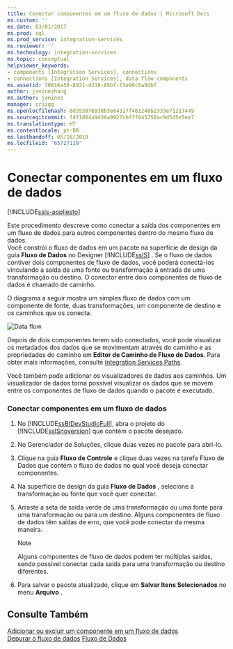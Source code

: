 ```yaml
---
title: Conectar componentes em um fluxo de dados | Microsoft Docs
ms.custom: ''
ms.date: 03/01/2017
ms.prod: sql
ms.prod_service: integration-services
ms.reviewer: ''
ms.technology: integration-services
ms.topic: conceptual
helpviewer_keywords:
- components [Integration Services], connections
- connections [Integration Services], data flow components
ms.assetid: 70616a58-8921-4218-85bf-f3e90c5a9dbf
author: janinezhang
ms.author: janinez
manager: craigg
ms.openlocfilehash: 8d353876938b3e64317f461240b2333e71217449
ms.sourcegitcommit: fd71d04a9d30a9927cbfff645750ac9d5d5e5ee7
ms.translationtype: HT
ms.contentlocale: pt-BR
ms.lasthandoff: 05/16/2019
ms.locfileid: "65727119"
---
```

# <a name="connect-components-in-a-data-flow"></a>Conectar componentes em um fluxo de dados

[!INCLUDE[ssis-appliesto](../../includes/ssis-appliesto-ssvrpluslinux-asdb-asdw-xxx.md)]


  Este procedimento descreve como conectar a saída dos componentes em um fluxo de dados para outros componentes dentro do mesmo fluxo de dados.  
Você constrói o fluxo de dados em um pacote na superfície de design da guia **Fluxo de Dados** no Designer [!INCLUDE[ssIS](../../includes/ssis-md.md)] . Se o fluxo de dados contiver dois componentes de fluxo de dados, você poderá conectá-los vinculando a saída de uma fonte ou transformação à entrada de uma transformação ou destino. O conector entre dois componentes de fluxo de dados é chamado de caminho.  
  
 O diagrama a seguir mostra um simples fluxo de dados com um componente de fonte, duas transformações, um componente de destino e os caminhos que os conecta.  
  
 ![Data flow](../../integration-services/data-flow/media/mw-dts-08.gif "Data flow")  
  
 Depois de dois componentes terem sido conectados, você pode visualizar os metadados dos dados que se movimentam através do caminho e as propriedades do caminho em **Editor de Caminho de Fluxo de Dados**. Para obter mais informações, consulte [Integration Services Paths](../../integration-services/data-flow/integration-services-paths.md).  
  
 Você também pode adicionar os visualizadores de dados aos caminhos. Um visualizador de dados torna possível visualizar os dados que se movem entre os componentes de fluxo de dados quando o pacote é executado.  
  
### <a name="connect-components-in-a-data-flow"></a>Conectar componentes em um fluxo de dados  
  
1.  No [!INCLUDE[ssBIDevStudioFull](../../includes/ssbidevstudiofull-md.md)], abra o projeto do [!INCLUDE[ssISnoversion](../../includes/ssisnoversion-md.md)] que contém o pacote desejado.  
  
2.  No Gerenciador de Soluções, clique duas vezes no pacote para abri-lo.  
  
3.  Clique na guia **Fluxo de Controle** e clique duas vezes na tarefa Fluxo de Dados que contém o fluxo de dados no qual você deseja conectar componentes.  
  
4.  Na superfície de design da guia **Fluxo de Dados** , selecione a transformação ou fonte que você quer conectar.  
  
5.  Arraste a seta de saída verde de uma transformação ou uma fonte para uma transformação ou para um destino. Alguns componentes de fluxo de dados têm saídas de erro, que você pode conectar da mesma maneira.  
  
    > [!NOTE]  
    >  Alguns componentes de fluxo de dados podem ter múltiplas saídas, sendo possível conectar cada saída para uma transformação ou destino diferentes.  
  
6.  Para salvar o pacote atualizado, clique em **Salvar Itens Selecionados** no menu **Arquivo** .  
  
## <a name="see-also"></a>Consulte Também  
 [Adicionar ou excluir um componente em um fluxo de dados](../../integration-services/data-flow/add-or-delete-a-component-in-a-data-flow.md)   
 [Depurar o fluxo de dados](../../integration-services/troubleshooting/debugging-data-flow.md) [Fluxo de Dados](../../integration-services/data-flow/data-flow.md)  
  
  
